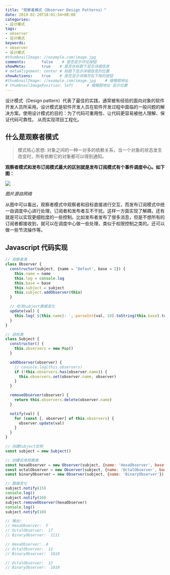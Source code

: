 ```yaml
---
title: "观察者模式（Observer Design Patterns）"
date: 2019-02-20T18:01:54+08:00
categories:
- 设计模式
tags:
- observer
- 设计模式
keywords:
- observer
- 设计模式
#thumbnailImage: //example.com/image.jpg
comments:       false    # 是否显示评论按钮
showMeta:       true    # 是否在标题下显示详细信息
# metaAlignment: center # 标题下显示详细信息的位置
showActions:    true    # 是否显示详情页右下角的按钮
#thumbnailImage: //example.com/image.jpg    # 缩略图地址
# thumbnailImagePosition: left      # 缩略图地址 显示位置
---
```

设计模式（Design pattern）代表了最佳的实践，通常被有经验的面向对象的软件开发人员所采用。设计模式是软件开发人员在软件开发过程中面临的一般问题的解决方案。使用设计模式的目的：为了代码可重用性、让代码更容易被他人理解、保证代码可靠性。 从而实现项目工程化。
<!--more-->

## 什么是观察者模式

> 模式核心思想: 对象之间的一种一对多的依赖关系，当一个对象的状态发生改变时，所有依赖它的对象都可以得到通知。

**观察者模式和发布订阅模式最大的区别就是发布订阅模式有个事件调度中心。如下图：**

<img src="/pub-sub-and-observer-design-patterns.png"/>

*图片源自网络*

从图中可以看出，观察者模式中观察者和目标直接进行交互，而发布订阅模式中统一由调度中心进行处理，订阅者和发布者互不干扰。这样一方面实现了解耦，还有就是可以实现更细粒度的一些控制。比如发布者发布了很多消息，但是不想所有的订阅者都接收到，就可以在调度中心做一些处理，类似于权限控制之类的。还可以做一些节流操作等。

## Javascript 代码实现

```js
// 观察者类
class Observer {
  constructor(subject, {name = 'Defaut', base = 2}) {
    this.name = name
    this.log = console.log
    this.base = base
    this.subject = subject
    this.subject.addObserver(this)
  }

  // 检测subject数据变化
  update(val) {
    this.log(`${this.name}: `, parseInt(val, 10).toString(this.base).toUpperCase())
  }
}

// 目标类
class Subject {
  constructor() {
    this.observers = new Map()
  }

  addObserver(observer) {
    // console.log(this.observers)
    if (!this.observers.has(observer.name)) {
      this.observers.set(observer.name, observer)
    }
  }

  removeObserver(observer) {
    return this.observers.delete(observer.name)
  }

  notify(val) {
    for (const [, observer] of this.observers) {
      observer.update(val)
    }
  }
}

// 创建Subject实例
const subject = new Subject()

// 创建实体观察类
const hexaObserver = new Observer(subject, {name: 'HexaObserver', base: 16})
const octalObserver = new Observer(subject, {name: 'OctalObserver', base: 8})
const binaryObserver = new Observer(subject, {name: 'BinaryObserver'})

// 数据变化
subject.notify(15)
console.log()
subject.notify(10)
subject.removeObserver(hexaObserver)
console.log()
subject.notify(10)

// 输出:
// HexaObserver:  F
// OctalObserver:  17
// BinaryObserver:  1111

// HexaObserver:  A
// OctalObserver:  12
// BinaryObserver:  1010

// OctalObserver:  12
// BinaryObserver:  1010
```
